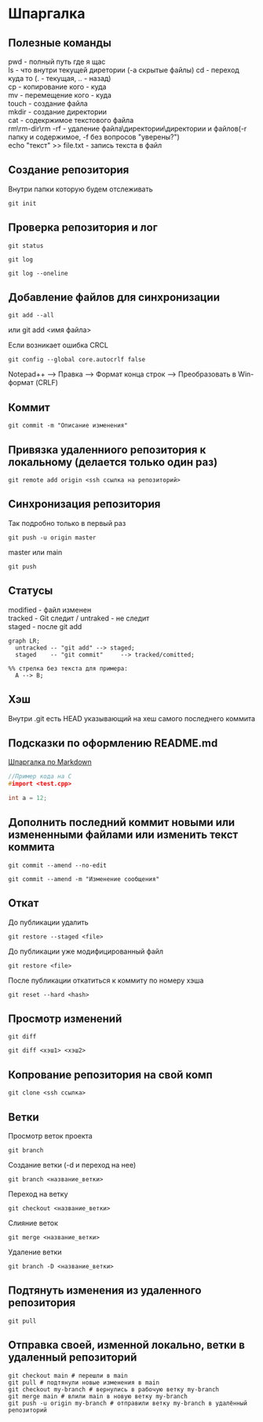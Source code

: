 # Шпаргалка

## Полезные команды
pwd - полный путь где я щас  
ls - что внутри текущей диретории  (-a скрытые файлы)
cd - переход куда то (. - текущая, .. - назад)  
cp - копирование кого - куда  
mv - перемещение кого - куда  
touch - создание файла  
mkdir - создание директории  
cat - содекржимое текстового файла  
rm\rm-dir\rm -rf - удаление файла\директории\директории и файлов(-r папку и содержимое, -f без вопросов "уверены?")  
echo "текст" >> file.txt - запись текста в файл  

## Создание репозитория
Внутри папки которую будем отслеживать
```
git init
```

## Проверка репозитория и лог
```
git status
```

```
git log
```

```
git log --oneline
```

## Добавление файлов для синхронизации
```
git add --all
```
или git add <имя файла>  
  
Если возникает ошибка CRCL
```
git config --global core.autocrlf false
```
Notepad++ --> Правка --> Формат конца строк --> Преобразовать в Win-формат (CRLF)

## Коммит
```
git commit -m "Описание изменения"
```

## Привязка удаленниого репозитория к локальному (делается только один раз)
```
git remote add origin <ssh ссылка на репозиторий>
```

## Синхронизация репозитория
Так подробно только в первый раз
```
git push -u origin master
```
master или main

```
git push
```

## Статусы
modified - файл изменен  
tracked - Git следит / untraked - не следит  
staged - после git add

```mermaid
graph LR;
  untracked -- "git add" --> staged;
  staged    -- "git commit"     --> tracked/comitted;

%% стрелка без текста для примера: 
  A --> B;
``` 

## Хэш
Внутри .git есть HEAD указывающий на хеш самого последнего коммита

## Подсказки по оформлению README.md
[Шпаргалка по Markdown](https://gist.github.com/fomvasss/8dd8cd7f88c67a4e3727f9d39224a84c)

``` C
//Пример кода на С
#import <test.cpp>

int a = 12;
```

## Дополнить последний коммит новыми или измененными файлами или изменить текст коммита
```
git commit --amend --no-edit
```
```
git commit --amend -m "Изменение сообщения"
```

## Откат
До публикации удалить
```
git restore --staged <file>
```
До публикации уже модифицированный файл
```
git restore <file>
```
После публикации откатиться к коммиту по номеру хэша
```
git reset --hard <hash>
```

## Просмотр изменений
```
git diff
```

```
git diff <хэш1> <хэш2>
```

## Копрование репозитория на свой комп
```
git clone <ssh ссылка>
```

## Ветки
Просмотр веток проекта
```
git branch
```
Создание ветки (-d и переход на нее)
```
git branch <название_ветки>
```
Переход на ветку
```
git checkout <название_ветки>
```
Слияние веток
```
git merge <название_ветки>
```
Удаление ветки
```
git branch -D <название_ветки>
```

## Подтянуть изменения из удаленного репозитория
```
git pull
```

## Отправка своей, изменной локально, ветки в удаленный репозиторий
```
git checkout main # перешли в main
git pull # подтянули новые изменения в main
git checkout my-branch # вернулись в рабочую ветку my-branch
git merge main # влили main в новую ветку my-branch
git push -u origin my-branch # отправили ветку my-branch в удалённый репозиторий
```
